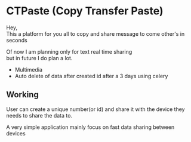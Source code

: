 # CTPaste (Copy Transfer Paste)

Hey,\
This a platform for you all to copy and share message to come other's in seconds

Of now I am planning only for text real time sharing\
but in future I do plan a lot.

* Multimedia
* Auto delete of data after created id after a 3 days using celery 


## Working
User can create a unique number(or id) and share it with the device they needs to share the data to.

A very simple application mainly focus on fast data sharing between devices

